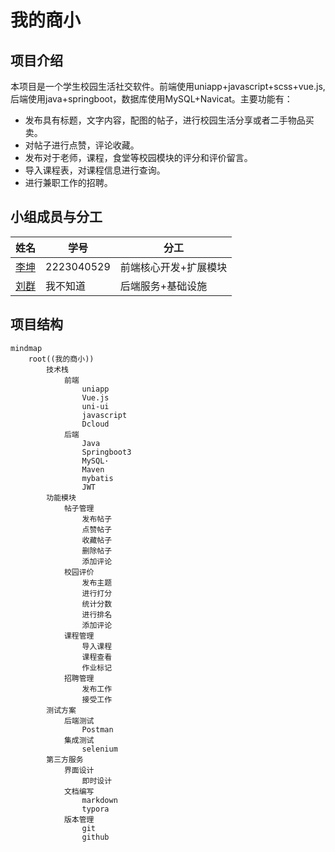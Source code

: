 # 我的商小

## 项目介绍

本项目是一个学生校园生活社交软件。前端使用uniapp+javascript+scss+vue.js,后端使用java+springboot，数据库使用MySQL+Navicat。主要功能有：

- 发布具有标题，文字内容，配图的帖子，进行校园生活分享或者二手物品买卖。
- 对帖子进行点赞，评论收藏。
- 发布对于老师，课程，食堂等校园模块的评分和评价留言。
- 导入课程表，对课程信息进行查询。
- 进行兼职工作的招聘。

## 小组成员与分工

| 姓名                                | 学号         | 分工                     |
| ----------------------------------- | ------------ | ------------------------ |
| [李坤](https://github.com/applekkkk) | 2223040529 | 前端核心开发+扩展模块    |
| [刘群](https://github.com/liuqun579367)     | 我不知道 | 后端服务+基础设施        |

## 项目结构

```mermaid
mindmap
	root((我的商小))
		技术栈
			前端
				uniapp
				Vue.js
				uni-ui
				javascript
				Dcloud
			后端
				Java
				Springboot3
				MySQL·
				Maven
				mybatis
				JWT
		功能模块
			帖子管理
				发布帖子
				点赞帖子
				收藏帖子
				删除帖子
				添加评论
			校园评价
				发布主题
				进行打分
				统计分数
				进行排名
				添加评论
			课程管理
				导入课程
				课程查看
				作业标记
			招聘管理
				发布工作
				接受工作
		测试方案
			后端测试
				Postman
			集成测试
				selenium
		第三方服务
			界面设计
				即时设计
			文档编写
				markdown
				typora
			版本管理
				git
				github
```
